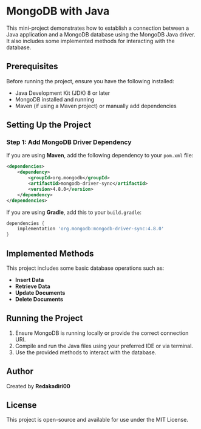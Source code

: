 # MongoDB with Java

This mini-project demonstrates how to establish a connection between a Java application and a MongoDB database using the MongoDB Java driver. It also includes some implemented methods for interacting with the database.

## Prerequisites

Before running the project, ensure you have the following installed:

- Java Development Kit (JDK) 8 or later
- MongoDB installed and running
- Maven (if using a Maven project) or manually add dependencies

## Setting Up the Project

### Step 1: Add MongoDB Driver Dependency

If you are using **Maven**, add the following dependency to your `pom.xml` file:

```xml
<dependencies>
    <dependency>
        <groupId>org.mongodb</groupId>
        <artifactId>mongodb-driver-sync</artifactId>
        <version>4.8.0</version>
    </dependency>
</dependencies>
```

If you are using **Gradle**, add this to your `build.gradle`:

```gradle
dependencies {
    implementation 'org.mongodb:mongodb-driver-sync:4.8.0'
}
```

## Implemented Methods

This project includes some basic database operations such as:
- **Insert Data**
- **Retrieve Data**
- **Update Documents**
- **Delete Documents**

## Running the Project

1. Ensure MongoDB is running locally or provide the correct connection URI.
2. Compile and run the Java files using your preferred IDE or via terminal.
3. Use the provided methods to interact with the database.

## Author
Created by **Redakadiri00**

## License
This project is open-source and available for use under the MIT License.
